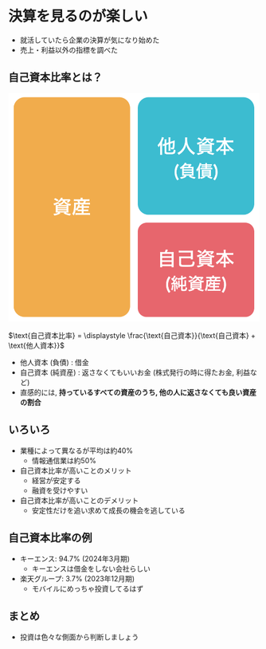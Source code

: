 # 決算を見るのが楽しい

- 就活していたら企業の決算が気になり始めた
- 売上・利益以外の指標を調べた

## 自己資本比率とは？

<img src="./images/image1.png" class="img-40" />

$\text{自己資本比率} = \displaystyle \frac{\text{自己資本}}{\text{自己資本} + \text{他人資本}}$
  
- 他人資本 (負債) : 借金
- 自己資本 (純資産) : 返さなくてもいいお金 (株式発行の時に得たお金, 利益など)
- 直感的には, **持っているすべての資産のうち, 他の人に返さなくても良い資産の割合**

## いろいろ

- 業種によって異なるが平均は約40%
  - 情報通信業は約50%
- 自己資本比率が高いことのメリット
  - 経営が安定する
  - 融資を受けやすい 
- 自己資本比率が高いことのデメリット
  - 安定性だけを追い求めて成長の機会を逃している

## 自己資本比率の例

- キーエンス: 94.7% (2024年3月期)
  - キーエンスは借金をしない会社らしい
- 楽天グループ: 3.7% (2023年12月期)
  - モバイルにめっちゃ投資してるはず 

## まとめ

- 投資は色々な側面から判断しましょう